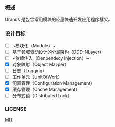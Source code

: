 ### 概述

Uranus 是包含常用模块的轻量快速开发应用程序框架。

### 设计目标

- [ ] ~模块化（Module）~
- [ ] 基于领域驱动设计的分层架构（DDD-NLayer）
- [ ] ~依赖注入（Denpendecy Injection）~
- [x] 对象映射（Object Mapper）
- [ ] 日志（Logging）
- [ ] 工作单元（UnitOfWork）
- [x] 配置管理（Configuration Management）
- [x] 缓存管理（Cache Management）
- [ ] 分布式锁（Distributed Lock）

### LICENSE

[MIT](https://github.com/Murtain/Uranus/blob/master/LICENSE)
